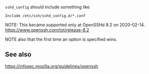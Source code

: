 <!-- @format -->

`sshd_config` should include something like

```
Include /etc/ssh/sshd_config.d/*.conf
```

NOTE: This became supported only at OpenSSHd 8.2 on 2020-02-14.
https://www.openssh.com/txt/release-8.2

NOTE also that the first time an option is specified wins.

## See also

https://infosec.mozilla.org/guidelines/openssh
